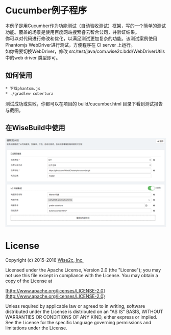 # Cucumber例子程序
  本例子是用Cucumber作为功能测试（自动验收测试）框架，写的一个简单的测试功能。覆盖的场景是使用百度网站搜索睿云智合公司，并验证结果。  
  你可以对代码进行修改和优化，以满足测试更加复杂的功能。该测试案例使用Phantomjs WebDriver进行测试，方便程序在 CI server 上运行。  
  如你需要切换WebDriver，修改 src/test/java/com.wise2c.bdd/WebDriverUtils 中的web driver 类型即可。 
## 如何使用  
    * 下载phantom.js      
    * ./gradlew cobertura  
   测试成功或失败，你都可以在项目的 build/cucumber.html 目录下看到测试报告与截图。

## 在WiseBuild中使用  
   ![screenshot](./screenshot.png)      
# License
Copyright (c) 2015-2016 [Wise2c, Inc.](http://www.wise2c.com)

Licensed under the Apache License, Version 2.0 (the "License");
you may not use this file except in compliance with the License.
You may obtain a copy of the License at

[http://www.apache.org/licenses/LICENSE-2.0](http://www.apache.org/licenses/LICENSE-2.0)

Unless required by applicable law or agreed to in writing, software
distributed under the License is distributed on an "AS IS" BASIS,
WITHOUT WARRANTIES OR CONDITIONS OF ANY KIND, either express or implied.
See the License for the specific language governing permissions and
limitations under the License.